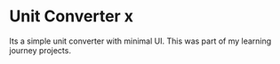 # Unit Converter x
Its a simple unit converter with minimal UI. This was part of my learning journey projects.
